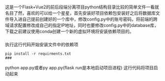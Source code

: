 ###
这是一个Flask+Vue2的前后段端分离项目python结构目录比较的简单文件一看就名目了然，喜欢的可以给一个星星，首先安装好项目依赖包安装好之后将数据库文件导入进自己提前创建好的一个库中，修改config.py中的账号密码，将前端的跨域请求配置修改成自己的指定IP地址，同时也要修改config.py中的database库，下载之前建议使用conda创建一个新的虚拟环境将安装依赖项目的。
###
执行这行代码开始安装文件中的依赖项
```
pip install -r requirments.txt
###
```
python app.py或者py app.py(flask run是本地启动项目进程)
这行代码将项目启动起来
